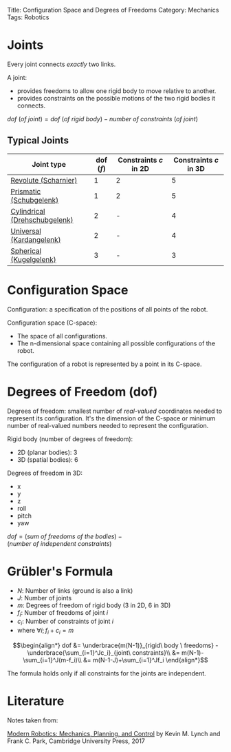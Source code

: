 Title: Configuration Space and Degrees of Freedoms
Category: Mechanics
Tags: Robotics




# Joints

Every joint connects *exactly* two links.

A joint:

- provides freedoms to allow one rigid body to move relative to another.
- provides constraints on the possible motions of the two rigid bodies it connects.

$dof\ (of\ joint) = dof\ (of\ rigid\ body) - number\ of\ constraints\ (of\ joint)$


## Typical Joints

| Joint type                                                                | dof ($f$) | Constraints $c$ in 2D | Constraints $c$ in 3D |
|---------------------------------------------------------------------------|-----------|-----------------------|-----------------------|
| [Revolute (Scharnier)](https://en.wikipedia.org/wiki/Revolute_joint)      |        1  |           2           |           5           |
| [Prismatic (Schubgelenk)](https://en.wikipedia.org/wiki/Prismatic_joint)  |        1  |           2           |           5           |
| [Cylindrical (Drehschubgelenk)](https://en.wikipedia.org/wiki/Cylindrical_joint) |  2 |           -           |           4           |
| [Universal (Kardangelenk)](https://en.wikipedia.org/wiki/Universal_joint) |        2  |           -           |           4           |
| [Spherical (Kugelgelenk)](https://en.wikipedia.org/wiki/Ball_joint)       |        3  |           -           |           3           |



# Configuration Space

Configuration: a specification of the positions of all points of the robot.

Configuration space (C-space):

- The space of all configurations.
- The n-dimensional space containing all possible configurations of the robot.

The configuration of a robot is represented by a point in its C-space.


# Degrees of Freedom (dof)

Degrees of freedom: smallest number of *real-valued* coordinates needed to represent its configuration.
It's the dimension of the C-space or minimum number of real-valued numbers needed to represent the configuration.


Rigid body (number of degrees of freedom):

- 2D (planar bodies): 3
- 3D (spatial bodies): 6


Degrees of freedom in 3D:

- x
- y
- z
- roll
- pitch
- yaw


$dof = (sum\ of\ freedoms\ of\ the\ bodies) - (number\ of\ independent\ constraints)$


# Grübler's Formula

- $N$: Number of links (ground is also a link)
- $J$: Number of joints
- $m$: Degrees of freedom of rigid body (3 in 2D, 6 in 3D)
- $f_i$: Number of freedoms of joint $i$
- $c_i$: Number of constraints of joint $i$
- where $\forall i;f_i + c_i = m$


$$\begin{align*}
dof &= \underbrace{m(N-1)}_{rigid\ body \ freedoms} - \underbrace{\sum_{i=1}^Jc_i}_{joint\ constraints}\\ 
 &= m(N-1)-\sum_{i=1}^J(m-f_i)\\ 
 &= m(N-1-J)+\sum_{i=1}^Jf_i
\end{align*}$$

The formula holds only if all constraints for the joints are independent.

# Literature

Notes taken from:

[Modern Robotics: Mechanics, Planning, and Control](http://hades.mech.northwestern.edu/index.php/Modern_Robotics) by Kevin M. Lynch and Frank C. Park, Cambridge University Press, 2017
